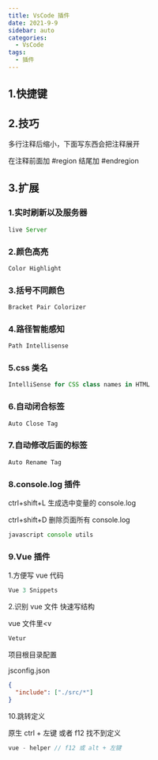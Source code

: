```yaml
---
title: VsCode 插件
date: 2021-9-9
sidebar: auto
categories:
  - VsCode
tags:
  - 插件
---
```


## 1.快捷键

## 2.技巧

多行注释后缩小，下面写东西会把注释展开

在注释前面加 #region 结尾加 #endregion

## 3.扩展

### 1.实时刷新以及服务器

```javascript
live Server
```

### 2.颜色高亮

```javascript
Color Highlight
```

### 3.括号不同颜色

```javascript
Bracket Pair Colorizer
```

### 4.路径智能感知

```javascript
Path Intellisense
```

### 5.css 类名

```javascript
IntelliSense for CSS class names in HTML
```

### 6.自动闭合标签

```javascript
Auto Close Tag
```

### 7.自动修改后面的标签

```javascript
Auto Rename Tag
```

### 8.console.log 插件

ctrl+shift+L 生成选中变量的 console.log

ctrl+shift+D 删除页面所有 console.log

```javascript
javascript console utils
```

### 9.Vue 插件

1.方便写 vue 代码

```javascript
Vue 3 Snippets
```

2.识别 vue 文件 快速写结构

vue 文件里<v

```javascript
Vetur
```

项目根目录配置

jsconfig.json

```json
{
  "include": ["./src/*"]
}
```

10.跳转定义

原生 ctrl + 左键 或者 f12 找不到定义

```js
vue - helper // f12 或 alt + 左键
```
